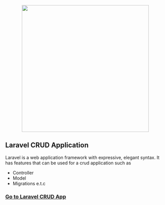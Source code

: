 <p align="center"><a href="https://laravel.com" target="_blank"><img src="https://raw.githubusercontent.com/laravel/art/master/logo-lockup/5%20SVG/2%20CMYK/1%20Full%20Color/laravel-logolockup-cmyk-red.svg" width="400"></a></p>

## Laravel CRUD Application

Laravel is a web application framework with expressive, elegant syntax. It has features that can be used for a crud application such as
- Controller
- Model
- Migrations e.t.c

### <a href="http://zurilaravelcrud.herokuapp.com/" target="_blank">Go to Laravel CRUD App</a> 